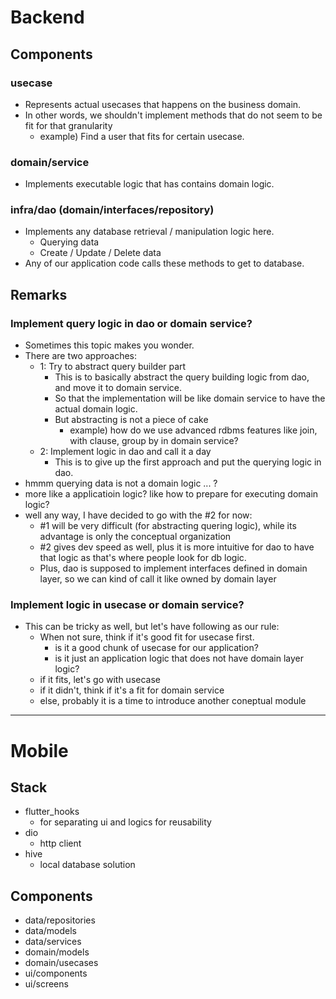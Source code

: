# Backend
## Components
### usecase
- Represents actual usecases that happens on the business domain.
- In other words, we shouldn't implement methods that do not seem to be fit for that granularity
    - example) Find a user that fits for certain usecase.

### domain/service
- Implements executable logic that has contains domain logic.

### infra/dao (domain/interfaces/repository)
- Implements any database retrieval / manipulation logic here.
    - Querying data
    - Create / Update / Delete data
- Any of our application code calls these methods to get to database.

## Remarks
### Implement query logic in dao or domain service?
- Sometimes this topic makes you wonder.
- There are two approaches:
    - 1: Try to abstract query builder part
        - This is to basically abstract the query building logic from dao, and move it to domain service.
        - So that the implementation will be like domain service to have the actual domain logic.
        - But abstracting is not a piece of cake
            - example) how do we use advanced rdbms features like join, with clause, group by in domain service?
    - 2: Implement logic in dao and call it a day
        - This is to give up the first approach and put the querying logic in dao.
- hmmm querying data is not a domain logic ... ?
- more like a applicatioin logic? like how to prepare for executing domain logic?
- well any way, I have decided to go with the #2 for now:
    - #1 will be very difficult (for abstracting quering logic), while its advantage is only the conceptual organization
    - #2 gives dev speed as well, plus it is more intuitive for dao to have that logic as that's where people look for db logic.
    - Plus, dao is supposed to implement interfaces defined in domain layer, so we can kind of call it like owned by domain layer

### Implement logic in usecase or domain service?
- This can be tricky as well, but let's have following as our rule:
    - When not sure, think if it's good fit for usecase first.
        - is it a good chunk of usecase for our application?
        - is it just an application logic that does not have domain layer logic?
    - if it fits, let's go with usecase
    - if it didn't, think if it's a fit for domain service
    - else, probably it is a time to introduce another coneptual module

---

# Mobile
## Stack
- flutter_hooks
    - for separating ui and logics for reusability
- dio
    - http client
- hive
    - local database solution

## Components
- data/repositories
- data/models
- data/services
- domain/models
- domain/usecases
- ui/components
- ui/screens

